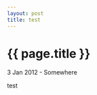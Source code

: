 ```yaml
---
layout: post
title: test
---
```


{{ page.title }}
================

<p class="meta">3 Jan 2012 - Somewhere</p>

test


